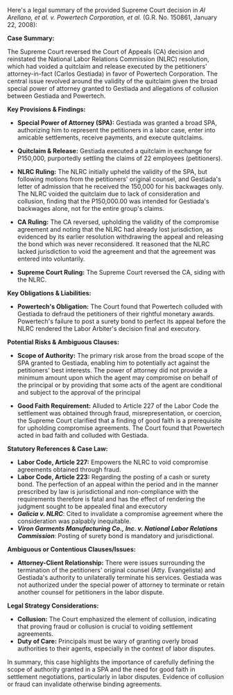 Here's a legal summary of the provided Supreme Court decision in *Al Arellano, et al. v. Powertech Corporation, et al.* (G.R. No. 150861, January 22, 2008):

**Case Summary:**

The Supreme Court reversed the Court of Appeals (CA) decision and reinstated the National Labor Relations Commission (NLRC) resolution, which had voided a quitclaim and release executed by the petitioners' attorney-in-fact (Carlos Gestiada) in favor of Powertech Corporation. The central issue revolved around the validity of the quitclaim given the broad special power of attorney granted to Gestiada and allegations of collusion between Gestiada and Powertech.

**Key Provisions & Findings:**

*   **Special Power of Attorney (SPA):** Gestiada was granted a broad SPA, authorizing him to represent the petitioners in a labor case, enter into amicable settlements, receive payments, and execute quitclaims.

*   **Quitclaim & Release:** Gestiada executed a quitclaim in exchange for P150,000, purportedly settling the claims of 22 employees (petitioners).

*   **NLRC Ruling:** The NLRC initially upheld the validity of the SPA, but following motions from the petitioners' original counsel, and Gestiada's letter of admission that he received the 150,000 for his backwages only. The NLRC voided the quitclaim due to lack of consideration and collusion, finding that the P150,000.00 was intended for Gestiada's backwages alone, not for the entire group's claims.

*   **CA Ruling:** The CA reversed, upholding the validity of the compromise agreement and noting that the NLRC had already lost jurisdiction, as evidenced by its earlier resolution withdrawing the appeal and releasing the bond which was never reconsidered. It reasoned that the NLRC lacked jurisdiction to void the agreement and that the agreement was entered into voluntarily.

*   **Supreme Court Ruling:** The Supreme Court reversed the CA, siding with the NLRC.

**Key Obligations & Liabilities:**

*   **Powertech's Obligation:** The Court found that Powertech colluded with Gestiada to defraud the petitioners of their rightful monetary awards. Powertech's failure to post a surety bond to perfect its appeal before the NLRC rendered the Labor Arbiter's decision final and executory.

**Potential Risks & Ambiguous Clauses:**

*   **Scope of Authority:** The primary risk arose from the broad scope of the SPA granted to Gestiada, enabling him to potentially act against the petitioners' best interests. The power of attorney did not provide a minimum amount upon which the agent may compromise on behalf of the principal or by providing that some acts of the agent are conditional and subject to the approval of the principal

*   **Good Faith Requirement:** Alluded to Article 227 of the Labor Code the settlement was obtained through fraud, misrepresentation, or coercion, the Supreme Court clarified that a finding of good faith is a prerequisite for upholding compromise agreements. The Court found that Powertech acted in bad faith and colluded with Gestiada.

**Statutory References & Case Law:**

*   **Labor Code, Article 227:** Empowers the NLRC to void compromise agreements obtained through fraud.
*   **Labor Code, Article 223:** Regarding the posting of a cash or surety bond. The perfection of an appeal within the period and in the manner prescribed by law is jurisdictional and non-compliance with the requirements therefore is fatal and has the effect of rendering the judgment sought to be appealed final and executory
*   ***Galicia v. NLRC***: Cited to invalidate a compromise agreement where the consideration was palpably inequitable.
*   ***Viron Garments Manufacturing Co., Inc. v. National Labor Relations Commission***: Posting of surety bond is mandatory and jurisdictional.

**Ambiguous or Contentious Clauses/Issues:**

*   **Attorney-Client Relationship:** There were issues surrounding the termination of the petitioners' original counsel (Atty. Evangelista) and Gestiada's authority to unilaterally terminate his services. Gestiada was not authorized under the special power of attorney to terminate or retain another counsel for petitioners in the labor dispute.

**Legal Strategy Considerations:**

*   **Collusion:** The Court emphasized the element of collusion, indicating that proving fraud or collusion is crucial to voiding settlement agreements.
*   **Duty of Care:** Principals must be wary of granting overly broad authorities to their agents, especially in the context of labor disputes.

In summary, this case highlights the importance of carefully defining the scope of authority granted in a SPA and the need for good faith in settlement negotiations, particularly in labor disputes. Evidence of collusion or fraud can invalidate otherwise binding agreements.
